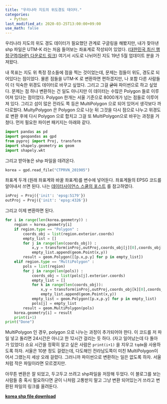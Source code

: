 ```yaml
---
title: "우리나라 지도의 위도경도 데이터."
categories:
  - Python
last_modified_at: 2020-03-25T13:00:00+09:00
use_math: false
---
```


우리나라 지도의 위도 경도 데이터가 필요했던 관계로 구글링을 해봤지만, 내가 찾아낸 shp 파일은 UTM-K 라는 처음 들어보는 좌표계로 작성되어 있었다. ([대한민국 최신 행정구역(SHP) 다운로드 링크](http://www.gisdeveloper.co.kr/?p=2332)) 여기서 시도로 나뉘어진 지도 19년 5월 업데이트 분을 가져왔다.

내 목표는 지도 위 특정 장소들에 점을 찍는 것이었는데, 문제는 점들이 위도, 경도로 되어있다는 점이었다. 물론 점들을 UTM-K 로 변환하면 편하겠지만, 나 포함 다른 사람들이 더 익숙한 위경도 데이터로 바꾸고 싶었다. 그리고 그걸 ~~굳이~~ 파이썬으로 하고 싶었다. 문제는 점 하나 변환하는 건 일도 아니지만 이 데이터는 수많은 Polygon 들로 이루어져 있다는 점이었다. Polygon 한개는 서울 기준으로 8000개가 넘는 점들로 이루어져 있다. 그리고 섬이 많은 전라도 쪽 등은 MultiPolygon 으로 되어 있어서 생각보다 까다로웠다. MultyPolygon 은 Polygon 으로 나눈 뒤 그것을 다시 점으로 나누고 위경도로 변환 후에 다시 Polygon 으로 합치고 그걸 또 MultiPolygon으로 바꾸는 과정을 거쳤다. 먼저 필요한 파이썬 패키지는 아래와 같다.

```Python
import pandas as pd
import geopandas as gpd
from pyproj import Proj, transform
import shapely.geometry as geom
import shapely.wkt
````


그리고 받아놓은 shp 파일을 데려온다.

```python
korea = gpd.read_file("CTPRVN_201905")
```

좌표계 두개 (원래 좌표계와 바꿀 좌표계)를 변수에 넣어둔다. 좌표계들의 EPSG 코드를 알아내서 쓰면 된다. 나는 [데이터사이언스 스쿨의 포스트](https://datascienceschool.net/view-notebook/ef921dc25e01437b9b5c532ba3b89b02/) 를 참고하였다.

```python
inProj = Proj({'init': 'epsg:5179'})
outProj = Proj({'init': 'epsg:4326'})
```

그리고 이제 변환하면 된다.

```python
for i in range(len(korea.geometry)) :
    region = korea.geometry[i]
    if region.type == "Polygon" :
        coords_obj = list(region.exterior.coords)
        empty_list = []
        for j in range(len(coords_obj)) :
            x,y = transform(inProj,outProj,coords_obj[j][0],coords_obj[j][1])
            empty_list.append(geom.Point(x,y))
        result = geom.Polygon([[p.x,p.y] for p in empty_list])
    elif region.type == "MultiPolygon" :
        pols = list(region)
        for j in range(len(pols)) :
            coords_obj = list(pols[j].exterior.coords)
            empty_list = []            
            for k in range(len(coords_obj)):
                x,y = transform(inProj,outProj,coords_obj[k][0],coords_obj[k][1])
                empty_list.append(geom.Point(x,y))
            empty_list = geom.Polygon([p.x,p.y] for p in empty_list)
            pols[j] = empty_list
        result = geom.MultiPolygon(pols)
    korea.geometry[i] = result
    print(i+1)
print("Done")
```

MultiPolygon 인 경우, polygon 으로 나누는 과정이 추가되어야 한다. 이 코드를 저 파일 넣고 돌리면 24시간은 아니고 한 12시간 걸리는 듯 하다. (자고 일어났는데 다 돌아가 있었다) 소요 시간을 정확히 알고 싶은 사람은 `print(i+1)` 을 지우고 `tqdm`을 사용하도록 하자. 서울은 10분 정도 걸렸는데, 다도해인 전라남도쪽이 미친 MultiPolygon이어서 그랬는지 세상 오래 걸렸다. 그러니까 파이썬으로 변환하는 일은 없도록 하자. 서울처럼 작은 파일이라면 모르겠지만.

아무튼 변환은 잘 되었고, 두고두고 쓰려고 shp파일을 저장해 두었다. 이 블로그를 보는 사람들 중 혹시 필요하다면 굳이 나처럼 고통받지 말고 그냥 변환 되어있는거 쓰라고 변환된 파일의 링크를 올려둔다.

[**korea shp file download**](https://drive.google.com/drive/folders/1zz4vLKTKa280WlqisI2ao2J2O8jt9A3j?usp=sharing)
